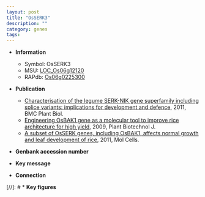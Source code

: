```yaml
---
layout: post
title: "OsSERK3"
description: ""
category: genes
tags: 
---
```


* **Information**  
    + Symbol: OsSERK3  
    + MSU: [LOC_Os06g12120](http://rice.plantbiology.msu.edu/cgi-bin/ORF_infopage.cgi?orf=LOC_Os06g12120)  
    + RAPdb: [Os06g0225300](http://rapdb.dna.affrc.go.jp/viewer/gbrowse_details/irgsp1?name=Os06g0225300)  

* **Publication**  
    + [Characterisation of the legume SERK-NIK gene superfamily including splice variants: implications for development and defence](http://www.ncbi.nlm.nih.gov/pubmed?term=Characterisation+of+the+legume+SERK-NIK+gene+superfamily+including+splice+variants:+implications+for+development+and+defence%5BTitle%5D), 2011, BMC Plant Biol.
    + [Engineering OsBAK1 gene as a molecular tool to improve rice architecture for high yield](http://www.ncbi.nlm.nih.gov/pubmed?term=Engineering+OsBAK1+gene+as+a+molecular+tool+to+improve+rice+architecture+for+high+yield%5BTitle%5D), 2009, Plant Biotechnol J.
    + [A subset of OsSERK genes, including OsBAK1, affects normal growth and leaf development of rice](http://www.ncbi.nlm.nih.gov/pubmed?term=A+subset+of+OsSERK+genes,+including+OsBAK1,+affects+normal+growth+and+leaf+development+of+rice%5BTitle%5D), 2011, Mol Cells.

* **Genbank accession number**  

* **Key message**  

* **Connection**  

[//]: # * **Key figures**  


